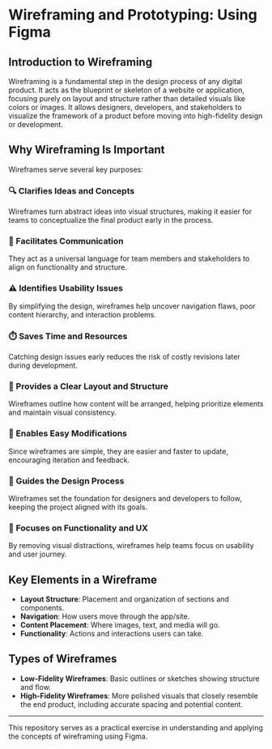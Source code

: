 # Wireframing and Prototyping: Using Figma

## Introduction to Wireframing

Wireframing is a fundamental step in the design process of any digital product. It acts as the blueprint or skeleton of a website or application, focusing purely on layout and structure rather than detailed visuals like colors or images. It allows designers, developers, and stakeholders to visualize the framework of a product before moving into high-fidelity design or development.

## Why Wireframing Is Important

Wireframes serve several key purposes:

### 🔍 Clarifies Ideas and Concepts
Wireframes turn abstract ideas into visual structures, making it easier for teams to conceptualize the final product early in the process.

### 💬 Facilitates Communication
They act as a universal language for team members and stakeholders to align on functionality and structure.

### ⚠️ Identifies Usability Issues
By simplifying the design, wireframes help uncover navigation flaws, poor content hierarchy, and interaction problems.

### ⏱️ Saves Time and Resources
Catching design issues early reduces the risk of costly revisions later during development.

### 📐 Provides a Clear Layout and Structure
Wireframes outline how content will be arranged, helping prioritize elements and maintain visual consistency.

### 🔁 Enables Easy Modifications
Since wireframes are simple, they are easier and faster to update, encouraging iteration and feedback.

### 🧭 Guides the Design Process
Wireframes set the foundation for designers and developers to follow, keeping the project aligned with its goals.

### 👥 Focuses on Functionality and UX
By removing visual distractions, wireframes help teams focus on usability and user journey.

## Key Elements in a Wireframe

- **Layout Structure**: Placement and organization of sections and components.
- **Navigation**: How users move through the app/site.
- **Content Placement**: Where images, text, and media will go.
- **Functionality**: Actions and interactions users can take.

## Types of Wireframes

- **Low-Fidelity Wireframes**: Basic outlines or sketches showing structure and flow.
- **High-Fidelity Wireframes**: More polished visuals that closely resemble the end product, including accurate spacing and potential content.

---

This repository serves as a practical exercise in understanding and applying the concepts of wireframing using Figma.
